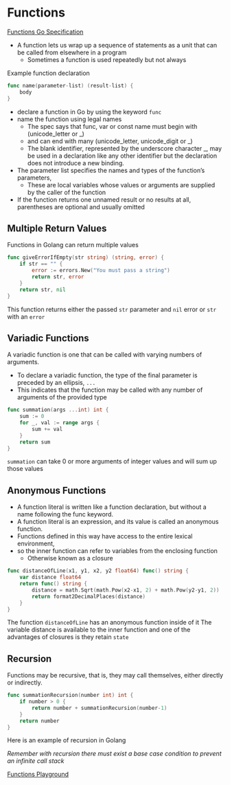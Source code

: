 # Functions

[Functions Go Specification](https://golang.org/ref/spec#Function_types)

* A function lets us wrap up a sequence of statements as a unit that can be called from elsewhere in a program
    * Sometimes a function is used repeatedly but not always

Example function declaration

```go
func name(parameter-list) (result-list) {
    body
}
```

* declare a function in Go by using the keyword `func`
* name the function using legal names
    * The spec says that func, var or const name must begin with (unicode_letter or _)
    * and can end with many (unicode_letter, unicode_digit or _)
    * The blank identifier, represented by the underscore character _, may be used in a declaration like any other identifier but the declaration does not introduce a new binding.
* The parameter list specifies the names and types of the function’s parameters,
    * These are local variables whose values or arguments are supplied by the caller of the function
* If the function returns one unnamed result or no results at all, parentheses are optional and usually omitted

## Multiple Return Values

Functions in Golang can return multiple values

```go
func giveErrorIfEmpty(str string) (string, error) {
	if str == "" {
		error := errors.New("You must pass a string")
		return str, error
	}
	return str, nil
}
```

This function returns either the passed `str` parameter and `nil` error or `str` with an `error`

## Variadic Functions

A variadic function is one that can be called with varying numbers of arguments.

* To declare a variadic function, the type of the final parameter is preceded by an ellipsis, `...`
* This indicates that the function may be called with any number of arguments of the provided type

```go
func summation(args ...int) int {
	sum := 0
	for _, val := range args {
		sum += val
	}
	return sum
}
```

`summation` can take 0 or more arguments of integer values and will sum up those values

## Anonymous Functions

* A function literal is written like a function declaration, but without a name following the func keyword.
* A function literal is an expression, and its value is called an anonymous function.
* Functions defined in this way have access to the entire lexical environment,
* so the inner function can refer to variables from the enclosing function
    * Otherwise known as a closure

```go
func distanceOfLine(x1, y1, x2, y2 float64) func() string {
	var distance float64
	return func() string {
		distance = math.Sqrt(math.Pow(x2-x1, 2) + math.Pow(y2-y1, 2))
		return format2DecimalPlaces(distance)
	}
}
```

The function `distanceOfLine` has an anonymous function inside of it
The variable distance is available to the inner function and one of the advantages of closures is they retain `state`

## Recursion

Functions may be recursive, that is, they may call themselves, either directly or indirectly.

```go
func summationRecursion(number int) int {
	if number > 0 {
		return number + summationRecursion(number-1)
	}
	return number
}
```

Here is an example of recursion in Golang

*Remember with recursion there must exist a base case condition to prevent an infinite call stack*

[Functions Playground](https://play.golang.org/p/twEJHvYBlz)
